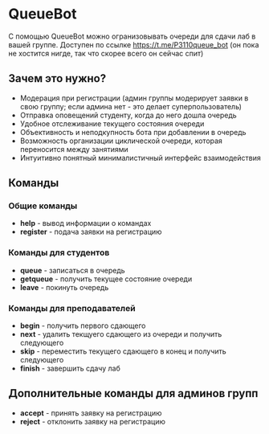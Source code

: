 # QueueBot
С помощью QueueBot можно огранизовывать очереди для сдачи лаб в вашей группе. 
Доступен по ссылке https://t.me/P3110queue_bot (он пока не хостится нигде, так что скорее всего он сейчас спит)
## Зачем это нужно?
* Модерация при регистрации (админ группы модерирует заявки в свою группу; если админа нет - это делает суперпользователь)
* Отправка оповещений студенту, когда до него дошла очередь
* Удобное отслеживание текущего состояния очереди
* Объективность и неподкупность бота при добавлении в очередь 
* Возможность организации циклической очереди, которая переносится между занятиями
* Интуитивно понятный минималистичный интерфейс взаимодействия
## Команды
### Общие команды
* **help** - вывод информации о командах
* **register** - подача заявки на регистрацию
### Команды для студентов
* **queue** - записаться в очередь
* **getqueue** - получить текущее состояние очереди 
* **leave** - покинуть очередь 
### Команды для преподавателей
* **begin** - получить первого сдающего
* **next** - удалить текщуего сдающего из очереди и получить следующего
* **skip** - переместить текущего сдающего в конец и получить следующего
* **finish** - завершить сдачу лаб
## Дополнительные команды для админов групп
* **accept** - принять заявку на регистрацию
* **reject** - отклонить заявку на регистрацию
